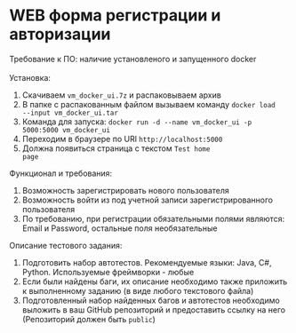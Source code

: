 # WEB форма регистрации и авторизации
Требование к ПО: наличие установленого и запущенного docker<br><br>
Установка: 
1. Скачиваем <code>vm_docker_ui.7z</code> и распаковываем архив
3. В папке с распакованным файлом вызываем команду <code>docker load --input vm_docker_ui.tar</code>
4. Команда для запуска: <code>docker run -d --name vm_docker_ui -p 5000:5000 vm_docker_ui</code>
5. Переходим в браузере по URl <code>http://localhost:5000</code>
6. Должна появиться страница с текстом <code>Test home page</code><br>


Функционал и требования:<br>
1. Возможность зарегистрировать нового пользователя
2. Возможность войти из под учетной записи зарегистрированного пользователя
3. По требованию, при регистрации обязательными полями являются: Email и Password, остальные поля необязательные<br>


Описание тестового задания:
1. Подготовить набор автотестов. Рекомендуемые языки: Java, C#, Python. Используемые фреймворки - любые
2. Если были найдены баги, их описание необходимо также приложить к выполненному заданию (в виде любого текстового файла)
3. Подготовленный набор найденных багов и автотестов необходимо выложить в ваш GitHub репозиторий и предоставить ссылку на него (Репозиторий должен быть <code>public</code>)
